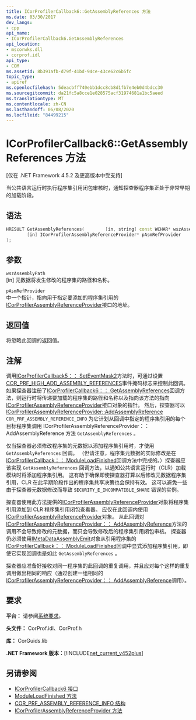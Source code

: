 ```yaml
---
title: ICorProfilerCallback6::GetAssemblyReferences 方法
ms.date: 03/30/2017
dev_langs:
- cpp
api_name:
- ICorProfilerCallback6.GetAssemblyReferences
api_location:
- mscorwks.dll
- corprof.idl
api_type:
- COM
ms.assetid: 8b391afb-d79f-41bd-94ce-43ce62c6b5fc
topic_type:
- apiref
ms.openlocfilehash: 5deacbff740ebb1dcc8cb8d1fb7e4eb0d4bdcc30
ms.sourcegitcommit: da21fc5a8cce1e028575acf31974681a1bc5aeed
ms.translationtype: MT
ms.contentlocale: zh-CN
ms.lasthandoff: 06/08/2020
ms.locfileid: "84499215"
---
```

# <a name="icorprofilercallback6getassemblyreferences-method"></a>ICorProfilerCallback6::GetAssemblyReferences 方法
[仅在 .NET Framework 4.5.2 及更高版本中受支持]  
  
 当公共语言运行时执行程序集引用闭包审核时，通知探查器程序集正处于非常早期的加载阶段。  
  
## <a name="syntax"></a>语法  
  
```cpp
HRESULT GetAssemblyReferences(        [in, string] const WCHAR* wszAssemblyPath,  
        [in] ICorProfilerAssemblyReferenceProvider* pAsmRefProvider  
);  
```  
  
## <a name="parameters"></a>参数  
 `wszAssemblyPath`  
 [in] 元数据将发生修改的程序集的路径和名称。  
  
 `pAsmRefProvider`  
 中一个指针，指向用于指定要添加的程序集引用的[ICorProfilerAssemblyReferenceProvider](icorprofilerassemblyreferenceprovider-interface.md)接口的地址。  
  
## <a name="return-value"></a>返回值  
 将忽略此回调的返回值。  
  
## <a name="remarks"></a>注解  
 调用[ICorProfilerCallback5：： SetEventMask2](icorprofilerinfo5-seteventmask2-method.md)方法时，可通过设置[COR_PRF_HIGH_ADD_ASSEMBLY_REFERENCES](cor-prf-high-monitor-enumeration.md)事件掩码标志来控制此回调。 如果探查器注册了[ICorProfilerCallback6：： GetAssemblyReferences](icorprofilercallback6-getassemblyreferences-method.md)回调方法，则运行时将传递要加载的程序集的路径和名称以及指向该方法的指向[ICorProfilerAssemblyReferenceProvider](icorprofilerassemblyreferenceprovider-interface.md)接口对象的指针。 然后，探查器可以[ICorProfilerAssemblyReferenceProvider::AddAssemblyReference](icorprofilerassemblyreferenceprovider-addassemblyreference-method.md) `COR_PRF_ASSEMBLY_REFERENCE_INFO` 为它计划从回调中指定的程序集引用的每个目标程序集调用 ICorProfilerAssemblyReferenceProvider：： AddAssemblyReference 方法 `GetAssemblyReferences` 。  
  
 仅当探查器必须修改程序集的元数据以添加程序集引用时，才使用 `GetAssemblyReferences` 回调。 （但请注意，程序集元数据的实际修改是在[ICorProfilerCallback：： ModuleLoadFinished](icorprofilercallback-moduleloadfinished-method.md)回调方法中完成的。）探查器应该实现 `GetAssemblyReferences` 回调方法，以通知公共语言运行时（CLR）加载模块时将添加程序集引用。  这有助于确保即使探查器打算以后修改元数据程序集引用，CLR 在此早期阶段作出的程序集共享决策也会保持有效。  这可以避免一些由于探查器元数据修改而导致 `SECURITY_E_INCOMPATIBLE_SHARE` 错误的实例。  
  
 探查器使用此方法提供的[ICorProfilerAssemblyReferenceProvider](icorprofilerassemblyreferenceprovider-interface.md)对象将程序集引用添加到 CLR 程序集引用闭包查看器。  应仅在此回调内使用[ICorProfilerAssemblyReferenceProvider](icorprofilerassemblyreferenceprovider-interface.md)对象。 从此回调对[ICorProfilerAssemblyReferenceProvider：： AddAssemblyReference](icorprofilerassemblyreferenceprovider-addassemblyreference-method.md)方法的调用不会导致修改的元数据，而只会导致修改后的程序集引用闭包审核。 探查器仍必须使用[IMetaDataAssemblyEmit](../metadata/imetadataassemblyemit-interface.md)对象从引用程序集的[ICorProfilerCallback：： ModuleLoadFinished](icorprofilercallback-moduleloadfinished-method.md)回调中显式添加程序集引用，即使它实现回调也是如此 `GetAssemblyReferences` 。  
  
 探查器应准备好接收对同一程序集的此回调的重复调用，并且应对每个这样的重复调用做出相同的响应（通过创建一组相同的[ICorProfilerAssemblyReferenceProvider：： AddAssemblyReference](icorprofilerassemblyreferenceprovider-addassemblyreference-method.md)调用）。  
  
## <a name="requirements"></a>要求  
 **平台：** 请参阅[系统要求](../../get-started/system-requirements.md)。  
  
 **头文件：** CorProf.idl、CorProf.h  
  
 **库：** CorGuids.lib  
  
 **.NET Framework 版本：**[!INCLUDE[net_current_v452plus](../../../../includes/net-current-v452plus-md.md)]  
  
## <a name="see-also"></a>另请参阅

- [ICorProfilerCallback6 接口](icorprofilercallback6-interface.md)
- [ModuleLoadFinished 方法](icorprofilercallback-moduleloadfinished-method.md)
- [COR_PRF_ASSEMBLY_REFERENCE_INFO 结构](cor-prf-assembly-reference-info-structure.md)
- [ICorProfilerAssemblyReferenceProvider 方法](icorprofilerassemblyreferenceprovider-interface.md)
